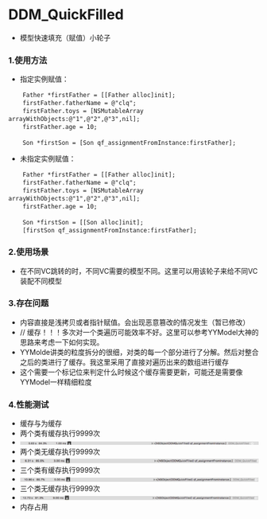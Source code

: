# DDM_QuickFilled

- 模型快速填充（赋值）小轮子

### 1.使用方法
- 指定实例赋值：


```
    Father *firstFather = [[Father alloc]init];
    firstFather.fatherName = @"clq";
    firstFather.toys = [NSMutableArray arrayWithObjects:@"1",@"2",@"3",nil];
    firstFather.age = 10;
    
    Son *firstSon = [Son qf_assignmentFromInstance:firstFather];
```
- 未指定实例赋值：
 
```
    Father *firstFather = [[Father alloc]init];
    firstFather.fatherName = @"clq";
    firstFather.toys = [NSMutableArray arrayWithObjects:@"1",@"2",@"3",nil];
    firstFather.age = 10;
    
    Son *firstSon = [[Son alloc]init];
    [firstSon qf_assignmentFromInstance:firstFather];
```

### 2.使用场景
- 在不同VC跳转的时，不同VC需要的模型不同。这里可以用该轮子来给不同VC装配不同模型

### 3.存在问题
- 内容直接是浅拷贝或者指针赋值。会出现恶意篡改的情况发生（暂已修改）
- // 缓存！！！多次对一个类遍历可能效率不好。这里可以参考YYModel大神的思路来考虑一下如何实现。
- YYMolde讲类的粒度拆分的很细，对类的每一个部分进行了分解。然后对整合之后的类进行了缓存。我这里采用了直接对遍历出来的数组进行缓存
- 这个需要一个标记位来判定什么时候这个缓存需要更新，可能还是需要像YYModel一样精细粒度

### 4.性能测试
- 缓存与为缓存
 - 两个类有缓存执行9999次
 - ![iamge](https://raw.githubusercontent.com/cailianqing/MacDownScreenRepsitory/master/picture_%E4%BB%A3%E7%A0%81%E5%B7%A5%E7%A8%8B%E7%86%9F%E6%82%89/%E6%9C%89%E7%BC%93%E5%AD%98%E4%B8%A4%E4%B8%AA%E7%B1%BB%E5%AF%B9%E6%AF%94.jpg)
 - 两个类无缓存执行9999次
 - ![iamge](https://raw.githubusercontent.com/cailianqing/MacDownScreenRepsitory/master/picture_%E4%BB%A3%E7%A0%81%E5%B7%A5%E7%A8%8B%E7%86%9F%E6%82%89/%E6%97%A0%E7%BC%93%E5%AD%98%E4%B8%A4%E4%B8%AA%E7%B1%BB%E5%AF%B9%E6%AF%94.jpg)
 - 三个类有缓存执行9999次
 - ![iamge](https://raw.githubusercontent.com/cailianqing/MacDownScreenRepsitory/master/picture_%E4%BB%A3%E7%A0%81%E5%B7%A5%E7%A8%8B%E7%86%9F%E6%82%89/%E6%9C%89%E7%BC%93%E5%AD%98%E4%B8%89%E4%B8%AA%E7%B1%BB%E5%AF%B9%E6%AF%94.jpeg)
 - 三个类无缓存执行9999次
 - ![iamge](https://raw.githubusercontent.com/cailianqing/MacDownScreenRepsitory/master/picture_%E4%BB%A3%E7%A0%81%E5%B7%A5%E7%A8%8B%E7%86%9F%E6%82%89/%E6%97%A0%E7%BC%93%E5%AD%98%E4%B8%89%E4%B8%AA%E7%B1%BB%E5%AF%B9%E6%AF%94.jpeg)
- 内存占用